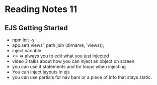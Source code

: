 # Reading Notes 11
## EJS Getting Started
- npm init -y
- app.set('views', path.join (dirname, 'views));
- inject variable
- <= => always you to edit what you just injected
- video 3 talks about how you can inject an object on screen
- you can use if statements and for loops when injecting 
- You can inject layouts in ejs
- you can use partials for nav bars or a piece of info that stays static.

